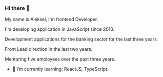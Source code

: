 ### Hi there 👋

My name is Aleksei, I'm frontend Developer.

I'm developing application in JavaScript since 2010.

Development applications for the banking sector for the last three years.

Front Lead direction in the last two years.

Mentoring five employees over the past three years.

- 🌱 I’m currently learning: ReactJS, TypeScript.
